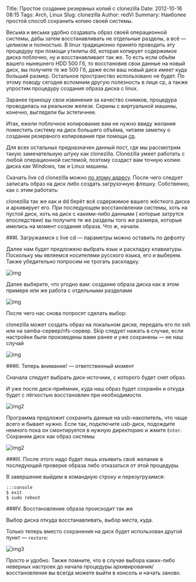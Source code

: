 Title: Простое создание резервных копий с clonezilla
Date: 2012-10-16 08:15
Tags: Arch, Linux
Slug: clonezilla
Author: redVi
Summary: Наиболее простой способ сохранить копию своей системы.

Весьма и весьма удобно создавать образ своей операционной системы, дабы затем восстанавливать не отдельные разделы, а всё — целиком и полностью. В linux традиционно принято проводить эту процедуру при помощи утилиты dd, которая копирует содержимое диска поблочно, ну и восстанавливает так же. То есть если объём вашего нынешнего HDD 500 Гб, то восстановив свои данные на новый диск, вы получите те же 500 Гб, даже если ваш новый диск имеет куда больший размер. Остальное пространство использовано не будет. По этому поводу сегодня вспомним другую полезность в лице cp, а также упростим процедуру создания образа диска с linux.


Заранее приношу свои извинения за качество снимков, процедура проводилась на реальном железе. Скрины с виртуальной машины, конечно, выглядели бы эстетичнее.

Итак, ежели поблочное копирование вам не нужно ввиду желания поместить систему на диск большего объёма, читаем заметку о создании резервного копирования при помощи [cp](linux-on-hdd.html).

Для всех остальных предназначен данный пост, где мы рассмотрим такую замечательную штуку как clonezilla. Clonezilla умеет работать с любой операционной системой, поэтому создаст вам точную копию диска как Windows, так и Linux машины.

Скачать live cd clonezilla можно [по этому адресу](http://clonezilla.org/downloads.php). После чего следует записать образ на диск либо создать загрузочную флешку. Собственно, как с этим работать:

clonezilla так же как и dd берёт всё содержимое вашего жёсткого диска и архивирует его. При последующем восстановлении системы, хоть на пустой диск, хоть на диск с какими-либо данными ( которые затрутся впоследствии) вы получите те же разделы того же размера, которые имелись на момент создания образа. Что ж, начали.


###I. Загружаемся с live cd — параметры можно оставить по дефолту

Далее нам будет предложено выбрать язык и раскладку клавиатуры. Поскольку мы являемся носителями русского языка, его и выберем. Также убедительно попросим не трогать раскладку.

![img](http://3.bp.blogspot.com/-053eQvEIivQ/UGUy1p3iQEI/AAAAAAAABj4/uh8D7ru8LEc/s1600/language.jpg)

Далее выберите, что угодно вам: создание образа диска как в этом примере или же работа с отдельными разделами

![img](http://3.bp.blogspot.com/-Tf2U24_pwBE/UGUy8DzAL-I/AAAAAAAABkA/fcVK1pWFOL8/s1600/clonezilla.jpg)

После чего нас снова попросят сделать выбор:

clonezilla может создать образ на локальном диске, передать его по ssh или на samba-сервер/nfs-сервер. Skip следует нажать в случае, если настройки были произведены вами ранее и уже сохранены — не наш случай

![img](http://4.bp.blogspot.com/-HCy8IbLWVZ0/UGUzDcQxP0I/AAAAAAAABkI/VOf5f3Y3V1w/s1600/local_dev.jpg)


###II. Теперь внимание! — ответственный момент

Сначала следует выбрать диск-источник, с которого будет снят образ.

И уже после диск-приёмник, куда наш образ будет сохранён и откуда будет с лёгкостью восстановлен при необходимости.

![img2](http://3.bp.blogspot.com/-u8XX9bapta0/UGUzOoZsq2I/AAAAAAAABkQ/T2a7gaxvC3o/s1600/sda.jpg)

Программа предложит сохранить данные на usb-накопитель, что чаще всего и бывает нужно. Если так, подключите usb-диск, подождите немного пока он смонтируется в нужную директорию и жмите `Enter`. Сохраним диск как образ системы

![img2](http://3.bp.blogspot.com/-52Ee6CrfqRc/UGUzWPAOlPI/AAAAAAAABkY/W85cr9I70x4/s1600/savedisk.jpg)


###III. После этого надо будет лишь изъявить своё желание в последующей проверке образа либо отказаться от этой процедуры.


В завершение выйдем в командную строку и перезугрузимся:

    :::console
    $ exit
    $ sudo reboot


###IV. Восстановление образа происходит так же

Выбор диска откуда восстанавливать, выбор места, куда.

Только теперь вместо сохранения на диск будет использован другой пункт — `restore`:

![img3](http://2.bp.blogspot.com/-xO7bxANOtGo/UGUzjP3yo1I/AAAAAAAABkg/kEEl0oExGWY/s1600/restore.jpg)

 Просто и удобно. Также помните, что в случае выбора каких-либо неверных настроек до начала процедуры архивирования/восстановления вы всегда можете выйти в консоль и начать заново.
